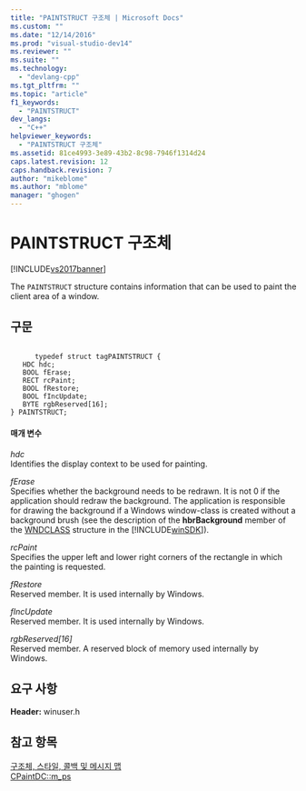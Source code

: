 ```yaml
---
title: "PAINTSTRUCT 구조체 | Microsoft Docs"
ms.custom: ""
ms.date: "12/14/2016"
ms.prod: "visual-studio-dev14"
ms.reviewer: ""
ms.suite: ""
ms.technology: 
  - "devlang-cpp"
ms.tgt_pltfrm: ""
ms.topic: "article"
f1_keywords: 
  - "PAINTSTRUCT"
dev_langs: 
  - "C++"
helpviewer_keywords: 
  - "PAINTSTRUCT 구조체"
ms.assetid: 81ce4993-3e89-43b2-8c98-7946f1314d24
caps.latest.revision: 12
caps.handback.revision: 7
author: "mikeblome"
ms.author: "mblome"
manager: "ghogen"
---
```

# PAINTSTRUCT 구조체
[!INCLUDE[vs2017banner](../../assembler/inline/includes/vs2017banner.md)]

The `PAINTSTRUCT` structure contains information that can be used to paint the client area of a window.  
  
## 구문  
  
```  
  
      typedef struct tagPAINTSTRUCT {  
   HDC hdc;  
   BOOL fErase;  
   RECT rcPaint;  
   BOOL fRestore;  
   BOOL fIncUpdate;  
   BYTE rgbReserved[16];  
} PAINTSTRUCT;  
```  
  
#### 매개 변수  
 *hdc*  
 Identifies the display context to be used for painting.  
  
 *fErase*  
 Specifies whether the background needs to be redrawn.  It is not 0 if the application should redraw the background.  The application is responsible for drawing the background if a Windows window\-class is created without a background brush \(see the description of the **hbrBackground** member of the [WNDCLASS](http://msdn.microsoft.com/library/windows/desktop/ms633576) structure in the [!INCLUDE[winSDK](../../atl/includes/winsdk_md.md)]\).  
  
 *rcPaint*  
 Specifies the upper left and lower right corners of the rectangle in which the painting is requested.  
  
 *fRestore*  
 Reserved member.  It is used internally by Windows.  
  
 *fIncUpdate*  
 Reserved member.  It is used internally by Windows.  
  
 *rgbReserved\[16\]*  
 Reserved member.  A reserved block of memory used internally by Windows.  
  
## 요구 사항  
 **Header:** winuser.h  
  
## 참고 항목  
 [구조체, 스타일, 콜백 및 메시지 맵](../../mfc/reference/structures-styles-callbacks-and-message-maps.md)   
 [CPaintDC::m\_ps](../Topic/CPaintDC::m_ps.md)